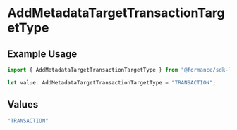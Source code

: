 # AddMetadataTargetTransactionTargetType

## Example Usage

```typescript
import { AddMetadataTargetTransactionTargetType } from "@formance/sdk-ledger/models/components";

let value: AddMetadataTargetTransactionTargetType = "TRANSACTION";
```

## Values

```typescript
"TRANSACTION"
```
